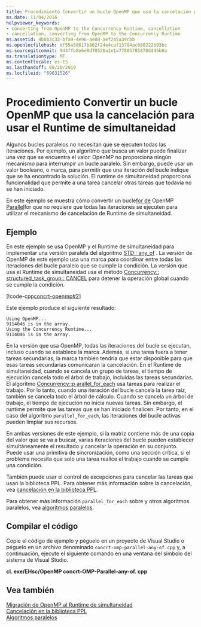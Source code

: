 ```yaml
---
title: Procedimiento Convertir un bucle OpenMP que usa la cancelación para usar el Runtime de simultaneidad
ms.date: 11/04/2016
helpviewer_keywords:
- converting from OpenMP to the Concurrency Runtime, cancellation
- cancellation, converting from OpenMP to the Concurrency Runtime
ms.assetid: 4b0b3c33-bfa9-4e96-ae08-aef245a39cbb
ms.openlocfilehash: df55a58617b802f24e4caf13784ac080222b93bc
ms.sourcegitcommit: 9d4ffb8e6e0d70520a1e1a77805785878d445b8a
ms.translationtype: MT
ms.contentlocale: es-ES
ms.lasthandoff: 08/20/2019
ms.locfileid: "69631526"
---
```

# <a name="how-to-convert-an-openmp-loop-that-uses-cancellation-to-use-the-concurrency-runtime"></a>Procedimiento Convertir un bucle OpenMP que usa la cancelación para usar el Runtime de simultaneidad

Algunos bucles paralelos no necesitan que se ejecuten todas las iteraciones. Por ejemplo, un algoritmo que busca un valor puede finalizar una vez que se encuentra el valor. OpenMP no proporciona ningún mecanismo para interrumpir un bucle paralelo. Sin embargo, puede usar un valor booleano, o marca, para permitir que una iteración del bucle indique que se ha encontrado la solución. El runtime de simultaneidad proporciona funcionalidad que permite a una tarea cancelar otras tareas que todavía no se han iniciado.

En este ejemplo se muestra cómo convertir un bucle[for de](../../parallel/openmp/reference/for-openmp.md) OpenMP [Parallel](../../parallel/concrt/how-to-use-parallel-invoke-to-write-a-parallel-sort-routine.md#parallel)for que no requiere que todas las iteraciones se ejecuten para utilizar el mecanismo de cancelación de Runtime de simultaneidad.

## <a name="example"></a>Ejemplo

En este ejemplo se usa OpenMP y el Runtime de simultaneidad para implementar una versión paralela del algoritmo [STD:: any_of](../../standard-library/algorithm-functions.md#any_of) . La versión de OpenMP de este ejemplo usa una marca para coordinar entre todas las iteraciones del bucle paralelo que se cumple la condición. La versión que usa el Runtime de simultaneidad usa el método [Concurrency:: structured_task_group:: CANCEL](reference/structured-task-group-class.md#cancel) para detener la operación global cuando se cumple la condición.

[!code-cpp[concrt-openmp#2](../../parallel/concrt/codesnippet/cpp/convert-an-openmp-loop-that-uses-cancellation_1.cpp)]

Este ejemplo produce el siguiente resultado:

```Output
Using OpenMP...
9114046 is in the array.
Using the Concurrency Runtime...
9114046 is in the array.
```

En la versión que usa OpenMP, todas las iteraciones del bucle se ejecutan, incluso cuando se establece la marca. Además, si una tarea fuera a tener tareas secundarias, la marca también tendría que estar disponible para que esas tareas secundarias comunicaran la cancelación. En el Runtime de simultaneidad, cuando se cancela un grupo de tareas, el tiempo de ejecución cancela todo el árbol de trabajo, incluidas las tareas secundarias. El algoritmo [Concurrency::p arallel_for_each](reference/concurrency-namespace-functions.md#parallel_for_each) usa tareas para realizar el trabajo. Por lo tanto, cuando una iteración del bucle cancela la tarea raíz, también se cancela todo el árbol de cálculo. Cuando se cancela un árbol de trabajo, el tiempo de ejecución no inicia nuevas tareas. Sin embargo, el runtime permite que las tareas que se han iniciado finalicen. Por tanto, en el caso del algoritmo `parallel_for_each`, las iteraciones del bucle activas pueden limpiar sus recursos.

En ambas versiones de este ejemplo, si la matriz contiene más de una copia del valor que se va a buscar, varias iteraciones del bucle pueden establecer simultáneamente el resultado y cancelar la operación en su conjunto. Puede usar una primitiva de sincronización, como una sección crítica, si el problema necesita que solo una tarea realice el trabajo cuando se cumple una condición.

También puede usar el control de excepciones para cancelar las tareas que usan la biblioteca PPL. Para obtener más información sobre la cancelación, vea [cancelación en la biblioteca PPL](cancellation-in-the-ppl.md).

Para obtener más información `parallel_for_each` sobre y otros algoritmos paralelos, vea [algoritmos paralelos](../../parallel/concrt/parallel-algorithms.md).

## <a name="compiling-the-code"></a>Compilar el código

Copie el código de ejemplo y péguelo en un proyecto de Visual Studio o péguelo en un archivo denominado `concrt-omp-parallel-any-of.cpp` y, a continuación, ejecute el siguiente comando en una ventana del símbolo del sistema de Visual Studio.

**cl. exe/EHsc/OpenMP concrt-OMP-Parallel-any-of. cpp**

## <a name="see-also"></a>Vea también

[Migración de OpenMP al Runtime de simultaneidad](../../parallel/concrt/migrating-from-openmp-to-the-concurrency-runtime.md)<br/>
[Cancelación en la biblioteca PPL](cancellation-in-the-ppl.md)<br/>
[Algoritmos paralelos](../../parallel/concrt/parallel-algorithms.md)
